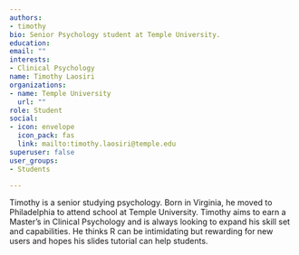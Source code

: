 ```yaml
---
authors: 
- timothy
bio: Senior Psychology student at Temple University.
education:
email: ""
interests: 
- Clinical Psychology
name: Timothy Laosiri
organizations:
- name: Temple University
  url: ""
role: Student 
social:
- icon: envelope
  icon_pack: fas
  link: mailto:timothy.laosiri@temple.edu
superuser: false
user_groups:
- Students

---
```


Timothy is a senior studying psychology. Born in Virginia, he moved to Philadelphia to
attend school at Temple University. Timothy aims to earn a Master’s in Clinical Psychology
and is always looking to expand his skill set and capabilities. He thinks R can be intimidating but rewarding for new users and hopes his slides tutorial can help students.